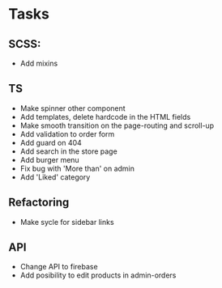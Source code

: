 # Tasks

## SCSS:
- Add mixins

## TS
- Make spinner other component
- Add templates, delete hardcode in the HTML fields
- Make smooth transition on the page-routing and scroll-up
- Add validation to order form
- Add guard on 404
- Add search in the store page
- Add burger menu
- Fix bug with 'More than' on admin
- Add 'Liked' category

## Refactoring 
- Make sycle for sidebar links

## API
- Change API to firebase
- Add posibility to edit products in admin-orders
